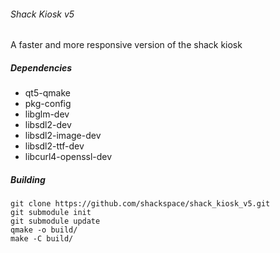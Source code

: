 ###### Shack Kiosk v5
A faster and more responsive version of the shack kiosk

##### Dependencies

- qt5-qmake
- pkg-config
- libglm-dev
- libsdl2-dev
- libsdl2-image-dev
- libsdl2-ttf-dev
- libcurl4-openssl-dev

##### Building

```
git clone https://github.com/shackspace/shack_kiosk_v5.git
git submodule init
git submodule update
qmake -o build/
make -C build/
```

